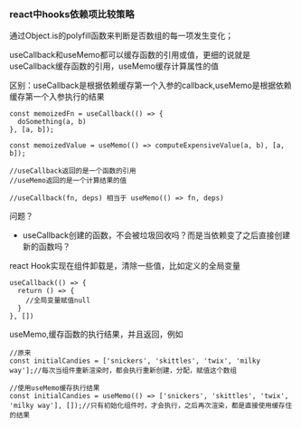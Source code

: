 ### react中hooks依赖项比较策略
通过Object.is的polyfill函数来判断是否数组的每一项发生变化；

useCallback和useMemo都可以缓存函数的引用或值，更细的说就是useCallback缓存函数的引用，useMemo缓存计算属性的值

区别：useCallback是根据依赖缓存第一个入参的callback,useMemo是根据依赖缓存第一个入参执行的结果

```
const memoizedFn = useCallback(() => {
  doSomething(a, b)
}, [a, b]);

const memoizedValue = useMemo(() => computeExpensiveValue(a, b), [a, b]);

//useCallback返回的是一个函数的引用
//useMemo返回的是一个计算结果的值

//useCallback(fn, deps) 相当于 useMemo(() => fn, deps)
```
问题？
- useCallback创建的函数，不会被垃圾回收吗？而是当依赖变了之后直接创建新的函数吗？

react Hook实现在组件卸载是，清除一些值，比如定义的全局变量
```
useCallback(() => {
  return () => {
    //全局变量赋值null
  }
}, [])
```

useMemo,缓存函数的执行结果，并且返回，例如
```
//原来
const initialCandies = ['snickers', 'skittles', 'twix', 'milky way'];//每次当组件重新渲染时，都会执行重新创建，分配，赋值这个数组

//使用useMemo缓存执行结果
const initialCandies = useMemo(() => ['snickers', 'skittles', 'twix', 'milky way'], []);//只有初始化组件时，才会执行，之后再次渲染，都是直接使用缓存住的结果

```